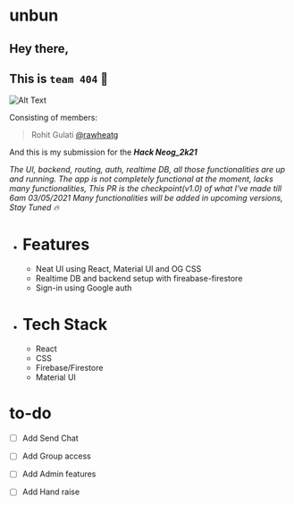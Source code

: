 # unbun

## Hey there,

## This is `team 404` :space_invader:

![Alt Text](https://i.pinimg.com/originals/bd/df/d6/bddfd6e4434f42662b009295c9bab86e.gif)

Consisting of members:

> Rohit Gulati [@rawheatg](https://twitter.com/RawHeatG)

And this is my submission for the **_Hack Neog_2k21_**

*The UI, backend, routing, auth, realtime DB, all those functionalities are up and running.*
*The app is not completely functional at the moment, lacks many functionalities, This PR is the checkpoint(v1.0) of what I've made till 6am 03/05/2021*
*Many functionalities will be added in upcoming versions, Stay Tuned :fire:*

* # Features
  * Neat UI using React, Material UI and OG CSS 
  * Realtime DB and backend setup with fireabase-firestore
  * Sign-in using Google auth

* # Tech Stack
  * React
  * CSS
  * Firebase/Firestore
  * Material UI

# to-do
- [ ] Add Send Chat
- [ ] Add Group access
- [ ] Add Admin features
- [ ] Add Hand raise
  

